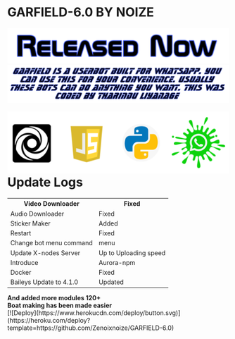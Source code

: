 # GARFIELD-6.0 BY NOIZE
<img src="/TempCloud/PicsArt_22-04-15_08-12-34-740.png">

<br>
  
 <center> <img src="/TempCloud/PicsArt_22-04-15_08-19-19-888.png"> </center>
  <br>
  <span style="float:right;"><img src="/TempCloud/PicsArt_22-04-14_23-29-34-684.png"></span>

  <br>
  <!DOCTYPE html>
<html>
<head>


</head>
<body>

<h1>Update Logs</h1>

<table>
  <tr>
    <th>Video Downloader</th>
    <th>Fixed</th>
  </tr>
  <tr>
    <td>Audio Downloader</td>
    <td>Fixed</td>
  </tr>
  <tr>
    <td>Sticker Maker</td>
    <td>Added</td>
  </tr>
   <tr>
    <td>Restart</td>
    <td>Fixed</td>
  </tr>
   <tr>
    <tr>
    <td>Change bot menu command</td>
    <td>menu</td>
  </tr>
    <td>Update X-nodes Server</td>
    <td>Up to Uploading speed</td>
  </tr>
   <tr>
    <td>Introduce</td>
    <td>Aurora-npm</td>
  </tr>
<tr>
    <td>Docker</td>
    <td>Fixed</td>
  </tr>
  <tr>
    <td>Baileys Update to 4.1.0</td>
    <td>Updated</td>
  </tr>
</table>
<b>And added more modules 120+ <br>
  Boat making has been made easier</b>
  
</body>
</html>

  <br>
[![Deploy](https://www.herokucdn.com/deploy/button.svg)](https://heroku.com/deploy?template=https://github.com/Zenoixnoize/GARFIELD-6.0)






  
